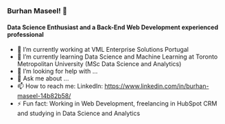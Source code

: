 ### Burhan Maseel! 👋
#### Data Science Enthusiast and a Back-End Web Development experienced professional

- 🔭 I’m currently working at VML Enterprise Solutions Portugal
- 🌱 I’m currently learning Data Science and Machine Learning at Toronto Metropolitan University (MSc Data Science and Analytics)
- 🤔 I’m looking for help with ...
- 💬 Ask me about ...
- 📫 How to reach me: LinkedIn: https://www.linkedin.com/in/burhan-maseel-14b82b58/
- ⚡ Fun fact: Working in Web Development, freelancing in HubSpot CRM and studying in Data Science and Analytics

<!--
**burhanmaseel/burhanmaseel** is a ✨ _special_ ✨ repository because its `README.md` (this file) appears on your GitHub profile.

Here are some ideas to get you started:

- 🔭 I’m currently working on ...
- 🌱 I’m currently learning ...
- 👯 I’m looking to collaborate on ...
- 🤔 I’m looking for help with ...
- 💬 Ask me about ...
- 📫 How to reach me: ...
- 😄 Pronouns: ...
- ⚡ Fun fact: ...
-->

